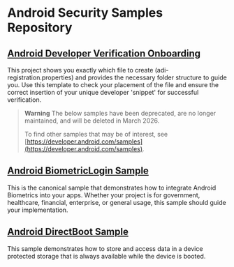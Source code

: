 Android Security Samples Repository
===================================

## [Android Developer Verification Onboarding](https://github.com/android/security-samples/tree/main/AndroidDeveloperVerificationOnboarding)

This project shows you exactly which file to create (adi-registration.properties) and provides the necessary folder structure to guide you. Use this template to check your placement of the file and ensure the correct insertion of your unique developer 'snippet' for successful verification.


> **Warning**
> The below samples have been deprecated, are no longer maintained, and will be deleted in March 2026. 
> 
> To find other samples that may be of interest, see [https://developer.android.com/samples](https://developer.android.com/samples).

## [Android BiometricLogin Sample](https://github.com/android/security-samples/tree/master/BiometricLoginKotlin)

This is the canonical sample that demonstrates how to integrate Android Biometrics into your apps.
Whether your project is for government, healthcare, financial, enterprise, or general usage, this
sample should guide your implementation.

## [Android DirectBoot Sample](https://github.com/android/security-samples/tree/master/DirectBoot)

This sample demonstrates how to store and access data in a device protected
storage that is always available while the device is booted.
